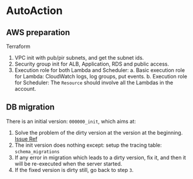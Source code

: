 # AutoAction

## AWS preparation
Terraform
1. VPC init with pub/pir subnets, and get the subnet ids.
2. Security group init for ALB, Application, RDS and public access.
3. Execution role for both Lambda and Scheduler:
   a. Basic execution role for Lambda: CloudWatch logs, log groups, put events.
   b. Execution role for Scheduler: The `Resource` should involve all the Lambdas in the account.

## DB migration
There is an initial version: `000000_init`, which aims at:
1. Solve the problem of the dirty version at the version at the beginning. [Issue Ref](https://github.com/golang-migrate/migrate/issues/282#issuecomment-660760237)
2. The init version does nothing except: setup the tracing table: `schema_migrations`
3. If any error in migration which leads to a dirty version, fix it, and then it will be re-executed when the 
   server started.
4. If the fixed version is dirty still, go back to step `3`.